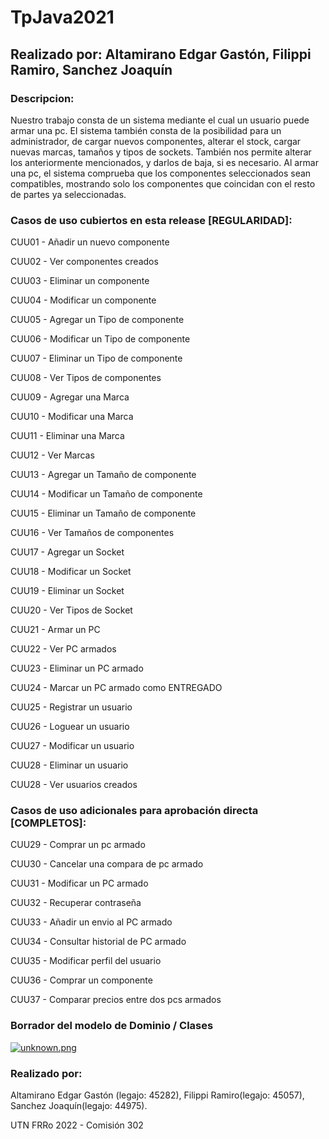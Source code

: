 # TpJava2021

## Realizado por: Altamirano Edgar Gastón, Filippi Ramiro, Sanchez Joaquín

### Descripcion:

Nuestro trabajo consta de un sistema mediante el cual un usuario puede armar una pc. El sistema también consta de la posibilidad para un administrador, de cargar nuevos componentes, alterar el stock, cargar nuevas marcas, tamaños y tipos de sockets. También nos permite alterar los anteriormente mencionados, y darlos de baja, si es necesario.
Al armar una pc, el sistema comprueba que los componentes seleccionados sean compatibles, mostrando solo los componentes que coincidan con el resto de partes ya seleccionadas.

### Casos de uso cubiertos en esta release [REGULARIDAD]:

CUU01 - Añadir un nuevo componente

CUU02 - Ver componentes creados

CUU03 - Eliminar un componente

CUU04 - Modificar un componente

CUU05 - Agregar un Tipo de componente

CUU06 - Modificar un Tipo de componente

CUU07 - Eliminar un Tipo de componente

CUU08 - Ver Tipos de componentes

CUU09 - Agregar una Marca

CUU10 - Modificar una Marca

CUU11 - Eliminar una Marca

CUU12 - Ver Marcas

CUU13 - Agregar un Tamaño de componente

CUU14 - Modificar un Tamaño de componente

CUU15 - Eliminar un Tamaño de componente

CUU16 - Ver Tamaños de componentes

CUU17 - Agregar un Socket

CUU18 - Modificar un Socket

CUU19 - Eliminar un Socket

CUU20 - Ver Tipos de Socket

CUU21 - Armar un PC

CUU22 - Ver PC armados

CUU23 - Eliminar un PC armado

CUU24 - Marcar un PC armado como ENTREGADO

CUU25 - Registrar un usuario

CUU26 - Loguear un usuario

CUU27 - Modificar un usuario

CUU28 - Eliminar un usuario

CUU28 - Ver usuarios creados

### Casos de uso adicionales para aprobación directa [COMPLETOS]:

CUU29 - Comprar un pc armado

CUU30 - Cancelar una compara de pc armado

CUU31 - Modificar un PC armado

CUU32 - Recuperar contraseña

CUU33 - Añadir un envio al PC armado

CUU34 - Consultar historial de PC armado

CUU35 - Modificar perfil del usuario

CUU36 - Comprar un componente

CUU37 - Comparar precios entre dos pcs armados

### Borrador del modelo de Dominio / Clases

[![unknown.png](https://i.postimg.cc/Fsrq94qG/unknown.png)](https://postimg.cc/mhnVw0TF)

### Realizado por:

Altamirano Edgar Gastón (legajo: 45282), Filippi Ramiro(legajo: 45057), Sanchez Joaquín(legajo: 44975).

UTN FRRo 2022 - Comisión 302
